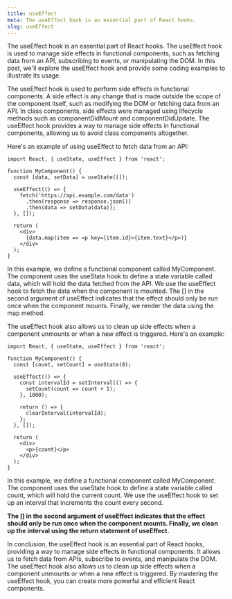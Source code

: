 ```yaml
---
title: useEffect
meta: The useEffect hook is an essential part of React hooks.
slug: useEffect
---
```


The useEffect hook is an essential part of React hooks. The useEffect hook is used to manage side effects in functional components, such as fetching data from an API, subscribing to events, or manipulating the DOM. In this post, we'll explore the useEffect hook and provide some coding examples to illustrate its usage.

The useEffect hook is used to perform side effects in functional components. A side effect is any change that is made outside the scope of the component itself, such as modifying the DOM or fetching data from an API. In class components, side effects were managed using lifecycle methods such as componentDidMount and componentDidUpdate. The useEffect hook provides a way to manage side effects in functional components, allowing us to avoid class components altogether.

Here's an example of using useEffect to fetch data from an API:

```
import React, { useState, useEffect } from 'react';

function MyComponent() {
  const [data, setData] = useState([]);

  useEffect(() => {
    fetch('https://api.example.com/data')
      .then(response => response.json())
      .then(data => setData(data));
  }, []);

  return (
    <div>
      {data.map(item => <p key={item.id}>{item.text}</p>)}
    </div>
  );
}
```

In this example, we define a functional component called MyComponent. The component uses the useState hook to define a state variable called data, which will hold the data fetched from the API. We use the useEffect hook to fetch the data when the component is mounted. The [] in the second argument of useEffect indicates that the effect should only be run once when the component mounts. Finally, we render the data using the map method.

The useEffect hook also allows us to clean up side effects when a component unmounts or when a new effect is triggered. Here's an example:

```
import React, { useState, useEffect } from 'react';

function MyComponent() {
  const [count, setCount] = useState(0);

  useEffect(() => {
    const intervalId = setInterval(() => {
      setCount(count => count + 1);
    }, 1000);

    return () => {
      clearInterval(intervalId);
    };
  }, []);

  return (
    <div>
      <p>{count}</p>
    </div>
  );
}
```


In this example, we define a functional component called MyComponent. The component uses the useState hook to define a state variable called count, which will hold the current count. We use the useEffect hook to set up an interval that increments the count every second. 

**The [] in the second argument of useEffect indicates that the effect should only be run once when the component mounts. Finally, we clean up the interval using the return statement of useEffect.**


In conclusion, the useEffect hook is an essential part of React hooks, providing a way to manage side effects in functional components. It allows us to fetch data from APIs, subscribe to events, and manipulate the DOM. The useEffect hook also allows us to clean up side effects when a component unmounts or when a new effect is triggered. By mastering the useEffect hook, you can create more powerful and efficient React components.